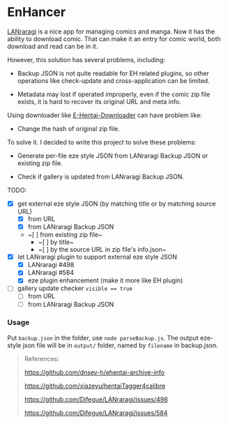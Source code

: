 # EnHancer

[LANraragi](https://github.com/Difegue/LANraragi) is a nice app for managing comics and manga. Now it has the ability to download comic. That can make it an entry for comic world, both download and read can be in it.



However, this solution has several problems, including:

- Backup JSON is not quite readable for EH related plugins, so other operations like check-update and cross-application can be limited. 

- Metadata may lost if operated improperly, even if the comic zip file exists, it is hard to recover its original URL and meta info.

Using downloader like [E-Hentai-Downloader](https://github.com/dnsev-h/E-Hentai-Downloader) can have problem like:

- Change the hash of original zip file.



To solve it. I decided to write this project to solve these problems:

- Generate per-file eze style JSON from LANraragi Backup JSON or existing zip file.

- Check if gallery is updated from LANraragi Backup JSON.

TODO:

- [x] get external eze style JSON (by matching title or by matching source URL)
  - [x] from URL
  - [x] from LANraragi Backup JSON
  - ~[ ] from existing zip file~
    - ~[ ] by title~
    - ~[ ] by the source URL in zip file's info.json~
- [x] let LANraragi plugin to support external eze style JSON
  - [x] LANraragi #498
  - [x] LANraragi #584
  - [x] eze plugin enhancement (make it more like EH plugin)
- [ ] gallery update checker `visible == true`
  - [ ] from URL
  - [ ] from LANraragi Backup JSON

### Usage

Put `backup.json` in the folder, use `node parseBackup.js`. The output eze-style json file will be in `output/` folder, named by `filename` in backup.json.


> References:
>
> https://github.com/dnsev-h/ehentai-archive-info
>
> https://github.com/xiazeyu/hentaiTagger4calibre
>
> https://github.com/Difegue/LANraragi/issues/498
>
> https://github.com/Difegue/LANraragi/issues/584
